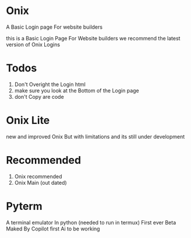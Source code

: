 # Onix
A Basic Login page For website builders 


this is a Basic Login Page For Website builders we recommend the latest version of Onix Logins

# Todos

1. Don't Overight the Login html
2. make sure you look at the Bottom of the Login page
3. don't Copy are code

# Onix Lite

new and improved Onix But with limitations and its still under development

# Recommended

1. Onix recommended
2. Onix Main (out dated)

# Pyterm

A terminal emulator In python (needed to run in termux) First ever Beta Maked By Copilot first Ai to be working
